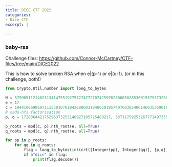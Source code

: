 ```yaml
---
title: DICE CTF 2022
categories:
- Dice CTF
excerpt: |
  
---
```



### baby-rsa

Challenge files: <https://github.com/Connor-McCartney/CTF-files/tree/main/DICE2022>

This is how to solve broken RSA when e|(p-1) or e|(q-1). (or in this challenge, both!)
<br>

```python
from Crypto.Util.number import long_to_bytes

N = 57996511214023134147551927572747727074259762800050285360155793732008227782157
e = 17
c = 19441066986971115501070184268860318480501957407683654861466353590162062492971
# cado-nfs factorisation
p, q = 172036442175296373253148927105725488217, 337117592532677714973555912658569668821

p_roots = mod(c, p).nth_root(e, all=True)
q_roots = mod(c, q).nth_root(e, all=True)

for pp in p_roots:
    for qq in q_roots:
        flag = long_to_bytes(int(crt([Integer(pp), Integer(qq)], [p,q])))
        if b"dice" in flag:
            print(flag.decode())
```

